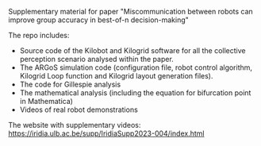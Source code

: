 Supplementary material for paper "Miscommunication between robots can improve group accuracy in best-of-n decision-making"

The repo includes:

   *  Source code of the Kilobot and Kilogrid software for all the collective perception scenario analysed within the paper.
   *  The ARGoS simulation code (configuration file, robot control algorithm, Kilogrid Loop function and Kilogrid layout generation files).
   *  The code for Gillespie analysis
   *  The mathematical analysis (including the equation for bifurcation point in Mathematica)
   *  Videos of real robot demonstrations

The website with supplementary videos: https://iridia.ulb.ac.be/supp/IridiaSupp2023-004/index.html 

